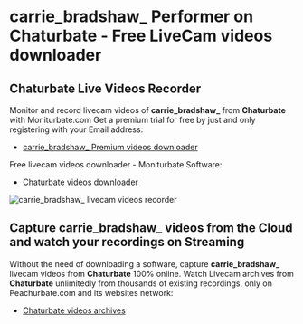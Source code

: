 # carrie_bradshaw_ Performer on Chaturbate - Free LiveCam videos downloader

## Chaturbate Live Videos Recorder

Monitor and record livecam videos of **carrie_bradshaw_** from **Chaturbate** with Moniturbate.com
Get a premium trial for free by just and only registering with your Email address:
* [carrie_bradshaw_ Premium videos downloader](https://moniturbate.com/request-demo-licence-key.html)

Free livecam videos downloader - Moniturbate Software:
* [Chaturbate videos downloader](https://moniturbate.com/moniturbate-download-software.html)

![carrie_bradshaw_ livecam videos recorder](https://peachurnet.com/templates/moniturbate-software.png)


## Capture carrie_bradshaw_ videos from the Cloud and watch your recordings on Streaming

Without the need of downloading a software, capture **carrie_bradshaw_** livecam videos from **Chaturbate** 100% online.
Watch Livecam archives from **Chaturbate** unlimitedly from thousands of existing recordings, only on Peachurbate.com and its websites network:
* [Chaturbate videos archives](https://peachurnet.com/)
